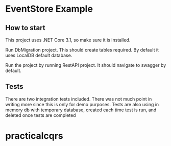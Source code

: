 # EventStore Example 

## How to start

This project uses .NET Core 3.1, so make sure it is installed.

Run DbMigration project. This should create tables required. By
default it uses LocalDB default database.

Run the project by running RestAPI project. It should navigate to swagger
by default.

## Tests

There are two integration tests included. There was not much point in writing
more since this is only for demo purposes. Tests are also using in memory db
with temporary database, created each time test is run, and deleted once tests are
completed

# practicalcqrs
